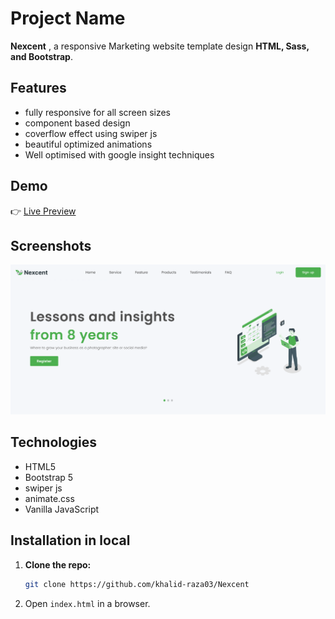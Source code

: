 # Project Name  

**Nexcent** , a responsive Marketing website template design  **HTML, Sass, and Bootstrap**.  

## Features  
- fully responsive for all screen sizes
- component based design 
- coverflow effect using swiper js
- beautiful optimized animations
- Well optimised with google insight techniques

## Demo  
👉 [Live Preview](https://khalid-raza03.github.io/Nexcent/)  

## Screenshots
![Project Screenshot](./images/image.png)

## Technologies  
- HTML5 
- Bootstrap 5  
- swiper js
- animate.css
- Vanilla JavaScript  

## Installation in local 

1. __Clone the repo:__  

   ```bash
   git clone https://github.com/khalid-raza03/Nexcent
   ```
2. Open `index.html` in a browser.  